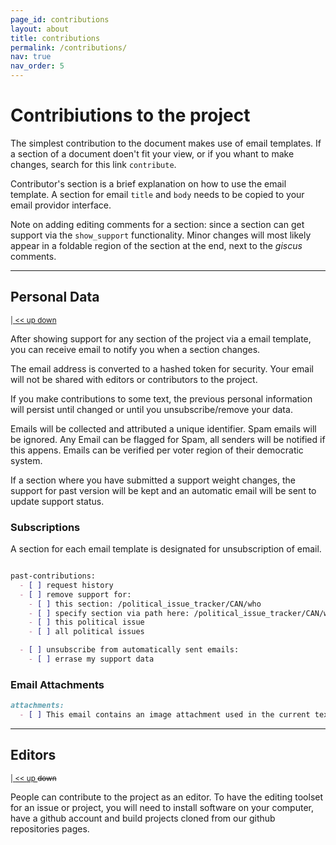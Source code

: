```yaml
---
page_id: contributions
layout: about
title: contributions
permalink: /contributions/
nav: true
nav_order: 5
---
```


# Contribiutions to the project
<!-- #region -->
<!-- @#contribiutions-to-the-project -->
<!-- #endregion -->

The simplest contribution to the document makes use of email templates. If a section of a document doen't fit your view, or if you whant to make changes, search for this link `contribute`.

Contributor's section is a brief explanation on how to use the email template. A section for email `title` and `body` needs to be copied to your email providor interface.

Note on adding editing comments for a section: since a section can get support via the `show_support` functionality. Minor changes will most likely appear in a foldable region of the section at the end, next to the *giscus* comments.


---
## Personal Data
<!-- #region -->
<!-- @#personal-data -->
<sup>[ | ](#contribiutions-to-the-project)[ << ](#personal-data)[ up ](#contribiutions-to-the-project)[ down ](#editors)</sup>
<!-- #endregion -->

After showing support for any section of the project via a email template, you can receive email to notify you when a section changes.

The email address is converted to a hashed token for security. Your email will not be shared with editors or contributors to the project.

If you make contributions to some text, the previous personal information will persist until changed or until you unsubscribe/remove your data.

Emails will be collected and attributed a unique identifier. Spam emails will be ignored. Any Email can be flagged for Spam, all senders will be notified if this appens. Emails can be verified per voter region of their democratic system.

If a section where you have submitted a support weight changes, the support for past version will be kept and an automatic email will be sent to update support status.


### Subscriptions
<!-- #region -->
<!-- @#subscriptions -->
<!-- #endregion -->

A section for each email template is designated for unsubscription of email.

```markdown

past-contributions:
  - [ ] request history
  - [ ] remove support for:
    - [ ] this section: /political_issue_tracker/CAN/who
    - [ ] specify section via path here: /political_issue_tracker/CAN/who/.....
    - [ ] this political issue
    - [ ] all political issues

  - [ ] unsubscribe from automatically sent emails:
    - [ ] errase my support data
```

### Email Attachments
<!-- #region -->
<!-- @#email-attachments -->
<!-- #endregion -->

```markdown
attachments:
  - [ ] This email contains an image attachment used in the current text change submission.
```


---
## Editors
<!-- #region -->
<!-- @#editors -->
<sup>[ | ](#contribiutions-to-the-project)[ << ](#personal-data)[ up ](#personal-data) ~~down~~</sup>
<!-- #endregion -->

People can contribute to the project as an editor. To have the editing toolset for an issue or project, you will need to install software on your computer, have a github account and build projects cloned from our github repositories pages.

